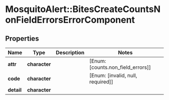# MosquitoAlert::BitesCreateCountsNonFieldErrorsErrorComponent


## Properties
Name | Type | Description | Notes
------------ | ------------- | ------------- | -------------
**attr** | **character** |  | [Enum: [counts.non_field_errors]] 
**code** | **character** |  | [Enum: [invalid, null, required]] 
**detail** | **character** |  | 


